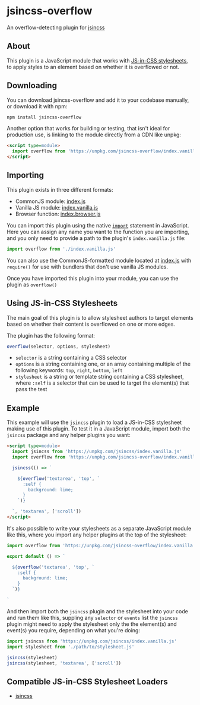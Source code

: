 # jsincss-overflow

An overflow-detecting plugin for [jsincss](https://github.com/tomhodgins/jsincss)

## About

This plugin is a JavaScript module that works with [JS-in-CSS stylesheets](https://responsive.style/theory/what-is-a-jic-stylesheet.html), to apply styles to an element based on whether it is overflowed or not.

## Downloading

You can download jsincss-overflow and add it to your codebase manually, or download it with npm:

```bash
npm install jsincss-overflow
```

Another option that works for building or testing, that isn't ideal for production use, is linking to the module directly from a CDN like unpkg:

```html
<script type=module>
  import overflow from 'https://unpkg.com/jsincss-overflow/index.vanilla.js'
</script>
```

## Importing

This plugin exists in three different formats:

- CommonJS module: [index.js](index.js)
- Vanilla JS module: [index.vanilla.js](index.vanilla.js)
- Browser function: [index.browser.js](index.browser.js)

You can import this plugin using the native [`import`](https://developer.mozilla.org/en-US/docs/Web/JavaScript/Reference/Statements/import) statement in JavaScript. Here you can assign any name you want to the function you are importing, and you only need to provide a path to the plugin's `index.vanilla.js` file:

```js
import overflow from './index.vanilla.js'
```

You can also use the CommonJS-formatted module located at [index.js](index.js) with `require()` for use with bundlers that don't use vanilla JS modules.

Once you have imported this plugin into your module, you can use the plugin as `overflow()`

## Using JS-in-CSS Stylesheets

The main goal of this plugin is to allow stylesheet authors to target elements based on whether their content is overflowed on one or more edges.

The plugin has the following format:

```js
overflow(selector, options, stylesheet)
```

- `selector` is a string containing a CSS selector
- `options` is a string containing one, or an array containing multiple of the following keywords: `top`, `right`, `bottom`, `left`
- `stylesheet` is a string or template string containing a CSS stylesheet, where `:self` is a selector that can be used to target the element(s) that pass the test

## Example

This example will use the `jsincss` plugin to load a JS-in-CSS stylesheet making use of this plugin. To test it in a JavaScript module, import both the `jsincss` package and any helper plugins you want:

```html
<script type=module>
  import jsincss from 'https://unpkg.com/jsincss/index.vanilla.js'
  import overflow from 'https://unpkg.com/jsincss-overflow/index.vanilla.js'

  jsincss(() => `

    ${overflow('textarea', 'top', `
      :self {
        background: lime;
      }
    `)}

  `, 'textarea', ['scroll'])
</script>
```

It's also possible to write your stylesheets as a separate JavaScript module like this, where you import any helper plugins at the top of the stylesheet:

```js
import overflow from 'https://unpkg.com/jsincss-overflow/index.vanilla.js'

export default () => `

  ${overflow('textarea', 'top', `
    :self {
      background: lime;
    }
  `)}

`
```

And then import both the `jsincss` plugin and the stylesheet into your code and run them like this, suppling any `selector` or `events` list the `jsincss` plugin might need to apply the stylesheet only the the element(s) and event(s) you require, depending on what you're doing:

```js
import jsincss from 'https://unpkg.com/jsincss/index.vanilla.js'
import stylesheet from './path/to/stylesheet.js'

jsincss(stylesheet)
jsincss(stylesheet, 'textarea', ['scroll'])
```

## Compatible JS-in-CSS Stylesheet Loaders

- [jsincss](https://github.com/tomhodgins/jsincss)
